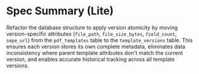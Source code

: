 # Spec Summary (Lite)

Refactor the database structure to apply version atomicity by moving version-specific attributes (`file_path`, `file_size_bytes`, `field_count`, `sepe_url`) from the `pdf_templates` table to the `template_versions` table. This ensures each version stores its own complete metadata, eliminates data inconsistency where parent template attributes don't match the current version, and enables accurate historical tracking across all template versions.

